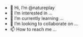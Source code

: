 - 👋 Hi, I’m @natureplay
- 👀 I’m interested in ...
- 🌱 I’m currently learning ...
- 💞️ I’m looking to collaborate on ...
- 📫 How to reach me ...

<!---
natureplay/natureplay is a ✨ special ✨ repository because its `README.md` (this file) appears on your GitHub profile.
You can click the Preview link to take a look at your changes.
--->
